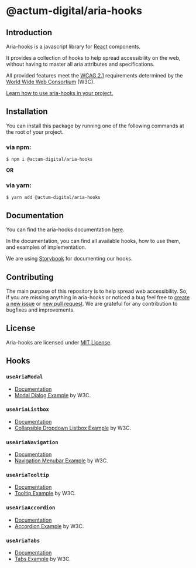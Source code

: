 # @actum-digital/aria-hooks

## Introduction

Aria-hooks is a javascript library for [React](https://reactjs.org/) components.

It provides a collection of hooks to help spread accessibility on the web, without having to master all aria attributes and specifications.

All provided features meet the [WCAG 2.1](https://www.w3.org/TR/WCAG21/) requirements determined by the [World Wide Web Consortium](https://www.w3.org/) (W3C).

[Learn how to use aria-hooks in your project.](https://actum.github.io/aria-hooks)

## Installation

You can install this package by running one of the following commands at the root of your project.

### via npm:

```console
$ npm i @actum-digital/aria-hooks
```

**OR**

### via yarn:

```console
$ yarn add @actum-digital/aria-hooks
```

## Documentation

You can find the aria-hooks documentation [here](https://actum.github.io/aria-hooks).

In the documentation, you can find all available hooks, how to use them, and examples of implementation.

We are using [Storybook](https://storybook.js.org/) for documenting our hooks.

## Contributing

The main purpose of this repository is to help spread web accessibility. So, if you are missing anything in aria-hooks or noticed a bug feel free to [create a new issue](https://github.com/actum/aria-hooks/issues/new) or [new pull request](https://github.com/actum/aria-hooks/compare). We are grateful for any contribution to bugfixes and improvements.

## License

Aria-hooks are licensed under [MIT License](https://github.com/actum/aria-hooks/blob/master/LICENSE).

## Hooks

### `useAriaModal`

- [Documentation](https://actum.github.io/aria-hooks/?path=/docs/aria-component-modal--page)
- [Modal Dialog Example](https://www.w3.org/TR/wai-aria-practices-1.1/examples/dialog-modal/dialog.html) by W3C.

### `useAriaListbox`

- [Documentation](https://actum.github.io/aria-hooks/?path=/docs/aria-component-listbox--page)
- [Collapsible Dropdown Listbox Example](https://www.w3.org/TR/wai-aria-practices-1.1/examples/listbox/listbox-collapsible.html) by W3C.

### `useAriaNavigation`

- [Documentation](https://actum.github.io/aria-hooks/?path=/docs/aria-component-menubar--page)
- [Navigation Menubar Example](https://www.w3.org/TR/wai-aria-practices-1.1/examples/menubar/menubar-1/menubar-1.html) by W3C.

### `useAriaTooltip`

- [Documentation](https://actum.github.io/aria-hooks/?path=/docs/aria-component-tooltip--page)
- [Tooltip Example](https://www.w3.org/WAI/WCAG21/Understanding/content-on-hover-or-focus.html) by W3C.

### `useAriaAccordion`

- [Documentation](https://actum.github.io/aria-hooks/?path=/docs/aria-component-accordion--page)
- [Accordion Example](https://www.w3.org/TR/wai-aria-practices-1.1/examples/accordion/accordion.html) by W3C.

### `useAriaTabs`

- [Documentation](https://actum.github.io/aria-hooks/?path=/docs/aria-component-tabs--page)
- [Tabs Example](https://www.w3.org/TR/wai-aria-practices/examples/tabs/tabs-1/tabs.html) by W3C.
